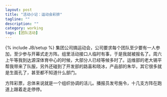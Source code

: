 ```yaml
---
layout: post
title: "活动小记：运动会彩排"
tagline: ""
description: ""
category: working
tags: [团队活动]
---
```

{% include JB/setup %}
集团公司搞运动会，公司要求每个团队至少要有一人参加，至少参与开幕式走方阵。组里活动接口人临时有事，于是我就被报名了。周六上午等我到达源深体育中心的时候，大部分人已经等候多时了。运维部的老大锡平帮我带来了队服，另外还碰到了开发部的路喜和晓冰，产品部的朱华，其它很多就是生面孔了，甚至都不知道什么部门。  

方阵彩票，总体来说就是一个组织协调的活儿。播报员发号施令，十几支方阵在跑道上跟着走走停停。